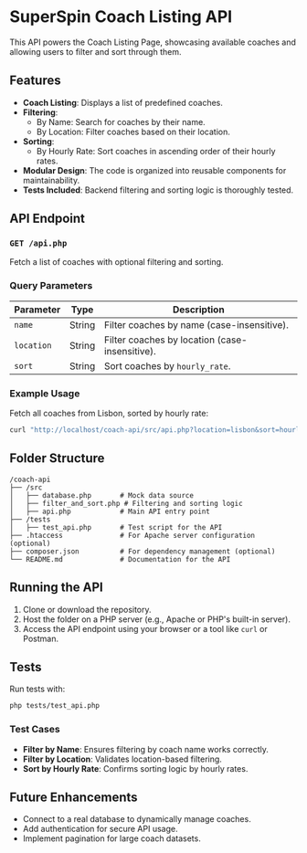 # SuperSpin Coach Listing API

This API powers the Coach Listing Page, showcasing available coaches and allowing users to filter and sort through them.

## Features
- **Coach Listing**: Displays a list of predefined coaches.
- **Filtering**:
  - By Name: Search for coaches by their name.
  - By Location: Filter coaches based on their location.
- **Sorting**:
  - By Hourly Rate: Sort coaches in ascending order of their hourly rates.
- **Modular Design**: The code is organized into reusable components for maintainability.
- **Tests Included**: Backend filtering and sorting logic is thoroughly tested.

## API Endpoint

### `GET /api.php`
Fetch a list of coaches with optional filtering and sorting.

### Query Parameters
| Parameter    | Type   | Description                                      |
|--------------|--------|--------------------------------------------------|
| `name`       | String | Filter coaches by name (case-insensitive).      |
| `location`   | String | Filter coaches by location (case-insensitive).  |
| `sort`       | String | Sort coaches by `hourly_rate`.                  |

### Example Usage
Fetch all coaches from Lisbon, sorted by hourly rate:
```bash
curl "http://localhost/coach-api/src/api.php?location=lisbon&sort=hourly_rate"
```

## Folder Structure
```plaintext
/coach-api
├── /src
│   ├── database.php       # Mock data source
│   ├── filter_and_sort.php # Filtering and sorting logic
│   ├── api.php            # Main API entry point
├── /tests
│   ├── test_api.php       # Test script for the API
├── .htaccess              # For Apache server configuration (optional)
├── composer.json          # For dependency management (optional)
└── README.md              # Documentation for the API
```

## Running the API
1. Clone or download the repository.
2. Host the folder on a PHP server (e.g., Apache or PHP's built-in server).
3. Access the API endpoint using your browser or a tool like `curl` or Postman.

## Tests
Run tests with:
```bash
php tests/test_api.php
```

### Test Cases
- **Filter by Name**: Ensures filtering by coach name works correctly.
- **Filter by Location**: Validates location-based filtering.
- **Sort by Hourly Rate**: Confirms sorting logic by hourly rates.

## Future Enhancements
- Connect to a real database to dynamically manage coaches.
- Add authentication for secure API usage.
- Implement pagination for large coach datasets.
